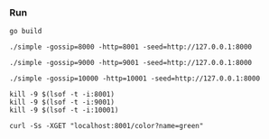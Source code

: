 ### Run

```shell
go build
```

```shell
./simple -gossip=8000 -http=8001 -seed=http://127.0.0.1:8000
```

```shell
./simple -gossip=9000 -http=9001 -seed=http://127.0.0.1:8000
```

```shell
./simple -gossip=10000 -http=10001 -seed=http://127.0.0.1:8000
```

```shell
kill -9 $(lsof -t -i:8001)
kill -9 $(lsof -t -i:9001)
kill -9 $(lsof -t -i:10001)

```

```shell
curl -Ss -XGET "localhost:8001/color?name=green"
```
